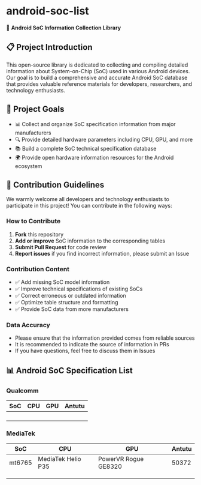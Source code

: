 # android-soc-list

📱 **Android SoC Information Collection Library**

## 📋 Project Introduction

This open-source library is dedicated to collecting and compiling detailed information about System-on-Chip (SoC) used in various Android devices. Our goal is to build a comprehensive and accurate Android SoC database that provides valuable reference materials for developers, researchers, and technology enthusiasts.

## 🎯 Project Goals

- 📊 Collect and organize SoC specification information from major manufacturers
- 🔍 Provide detailed hardware parameters including CPU, GPU, and more
- 📚 Build a complete SoC technical specification database
- 🌍 Provide open hardware information resources for the Android ecosystem

## 🤝 Contribution Guidelines

We warmly welcome all developers and technology enthusiasts to participate in this project! You can contribute in the following ways:

### How to Contribute

1. **Fork** this repository
2. **Add or improve** SoC information to the corresponding tables
3. **Submit Pull Request** for code review
4. **Report issues** if you find incorrect information, please submit an Issue

### Contribution Content

- ✅ Add missing SoC model information
- ✅ Improve technical specifications of existing SoCs
- ✅ Correct erroneous or outdated information
- ✅ Optimize table structure and formatting
- ✅ Provide SoC data from more manufacturers

### Data Accuracy

- Please ensure that the information provided comes from reliable sources
- It is recommended to indicate the source of information in PRs
- If you have questions, feel free to discuss them in Issues

## 📊 Android SoC Specification List

### Qualcomm


| SoC | CPU | GPU | Antutu |
| ----- | ----- | ----- | -------- |
|     |     |     |        |
|     |     |     |        |
|     |     |     |        |
|     |     |     |        |

### MediaTek


| SoC    | CPU                | GPU                  | Antutu |
| -------- | -------------------- | ---------------------- | -------- |
| mt6765 | MediaTek Helio P35 | PowerVR Rogue GE8320 | 50372 |
|        |                    |                      |        |
|        |                    |                      |        |
|        |                    |                      |        |
